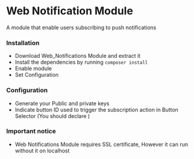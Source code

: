 # Web Notification Module

A module that enable users subscribing to push notifications

### Installation

- Download Web_Notifications Module and extract it
- Install the dependencies by running ``` composer install ```
- Enable module
- Set Configuration

### Configuration
- Generate your Public and private keys
- Indicate button ID used to trigger the subscription action in Button Selector (You should declare )

### Important notice
- Web Notifications Module requires SSL certificate, However it can run without it on localhost
